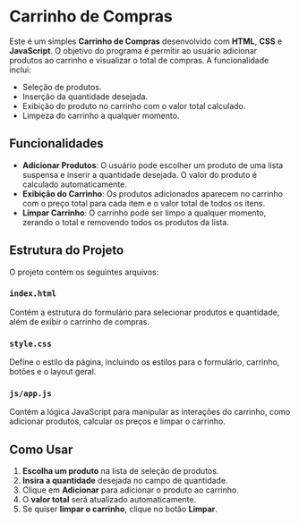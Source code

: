 # Carrinho de Compras

Este é um simples **Carrinho de Compras** desenvolvido com **HTML**, **CSS** e **JavaScript**. O objetivo do programa é permitir ao usuário adicionar produtos ao carrinho e visualizar o total de compras. A funcionalidade inclui:

- Seleção de produtos.
- Inserção da quantidade desejada.
- Exibição do produto no carrinho com o valor total calculado.
- Limpeza do carrinho a qualquer momento.

## Funcionalidades

- **Adicionar Produtos**: O usuário pode escolher um produto de uma lista suspensa e inserir a quantidade desejada. O valor do produto é calculado automaticamente.
- **Exibição do Carrinho**: Os produtos adicionados aparecem no carrinho com o preço total para cada item e o valor total de todos os itens.
- **Limpar Carrinho**: O carrinho pode ser limpo a qualquer momento, zerando o total e removendo todos os produtos da lista.

## Estrutura do Projeto

O projeto contém os seguintes arquivos:

### `index.html`
Contém a estrutura do formulário para selecionar produtos e quantidade, além de exibir o carrinho de compras.

### `style.css`
Define o estilo da página, incluindo os estilos para o formulário, carrinho, botões e o layout geral.

### `js/app.js`
Contém a lógica JavaScript para manipular as interações do carrinho, como adicionar produtos, calcular os preços e limpar o carrinho.

## Como Usar

1. **Escolha um produto** na lista de seleção de produtos.
2. **Insira a quantidade** desejada no campo de quantidade.
3. Clique em **Adicionar** para adicionar o produto ao carrinho.
4. O **valor total** será atualizado automaticamente.
5. Se quiser **limpar o carrinho**, clique no botão **Limpar**.
